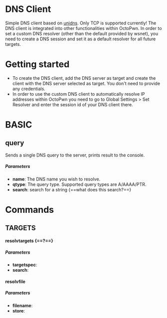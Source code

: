 # DNS Client 
Simple DNS client based on [unidns](https://github.com/skelsec/unidns). Only TCP is supported currently! The DNS client is integrated into other functionalities within OctoPwn. In order to set a custom DNS resolver (other than the default provided by wsnet), you need to create a DNS session and set it as a default resolver for all future targets.
# Getting started

- To create the DNS client, add the DNS server as target and create the client with the DNS server selected as target. You don't need to provide any credentials. 
- In order to use the custom DNS client to automatically resolve IP addresses within OctoPwn you need to go to Global Settings > Set Resolver and enter the session id of your DNS client there. 

# BASIC
## query
Sends a single DNS query to the server, prints result to the console.
##### Parameters
- **name**: The DNS name you wish to resolve.
- **qtype**: The query type. Supported query types are A/AAAA/PTR.
- **search**: search for a string {==what does this search?==}

# Commands
## TARGETS
#### resolvtargets {==?==}

##### Parameters
- **targetspec**: 
- **search**: 

#### resolvfile

##### Parameters
- **filename**: 
- **store**: 
